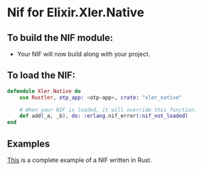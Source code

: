 # Nif for Elixir.Xler.Native

## To build the NIF module:

- Your NIF will now build along with your project.

## To load the NIF:

```elixir
defmodule Xler.Native do
    use Rustler, otp_app: <otp-app>, crate: "xler_native"

    # When your NIF is loaded, it will override this function.
    def add(_a, _b), do: :erlang.nif_error(:nif_not_loaded)
end
```

## Examples

[This](https://github.com/hansihe/NifIo) is a complete example of a NIF written in Rust.
